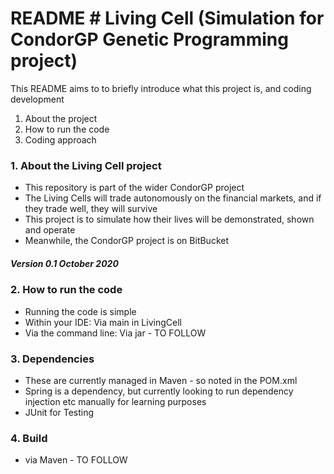 # README # Living Cell (Simulation for CondorGP Genetic Programming project)
This README aims to to briefly introduce what this project is, and coding development

1. About the project
2. How to run the code
3. Coding approach

### 1. About the Living Cell project
* This repository is part of the wider CondorGP project 
* The Living Cells will trade autonomously on the financial markets, and if they trade well, they will survive
* This project is to simulate how their lives will be demonstrated, shown and operate
* Meanwhile, the CondorGP project is on BitBucket
##### Version 0.1 October 2020

### 2. How to run the code ###
* Running the code is simple
* Within your IDE: Via main in LivingCell
* Via the command line: Via jar - TO FOLLOW

### 3. Dependencies
* These are currently managed in Maven - so noted in the POM.xml
* Spring is a dependency, but currently looking to run dependency injection etc manually for learning purposes
* JUnit for Testing

### 4. Build
* via Maven - TO FOLLOW